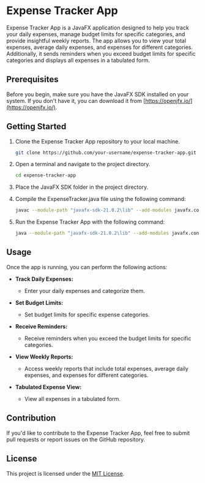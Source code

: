 # Expense Tracker App

Expense Tracker App is a JavaFX application designed to help you track your daily expenses, manage budget limits for specific categories, and provide insightful weekly reports. The app allows you to view your total expenses, average daily expenses, and expenses for different categories. Additionally, it sends reminders when you exceed budget limits for specific categories and displays all expenses in a tabulated form.

## Prerequisites

Before you begin, make sure you have the JavaFX SDK installed on your system. If you don't have it, you can download it from [https://openjfx.io/](https://openjfx.io/).

## Getting Started

1. Clone the Expense Tracker App repository to your local machine.

    ```bash
    git clone https://github.com/your-username/expense-tracker-app.git
    ```

2. Open a terminal and navigate to the project directory.

    ```bash
    cd expense-tracker-app
    ```

3. Place the JavaFX SDK folder in the project directory.

4. Compile the ExpenseTracker.java file using the following command:

    ```bash
    javac --module-path "javafx-sdk-21.0.2\lib" --add-modules javafx.controls,javafx.fxml ExpenseTracker.java
    ```

5. Run the Expense Tracker App with the following command:

    ```bash
    java --module-path "javafx-sdk-21.0.2\lib" --add-modules javafx.controls,javafx.fxml ExpenseTracker
    ```

## Usage

Once the app is running, you can perform the following actions:

- **Track Daily Expenses:**
  - Enter your daily expenses and categorize them.
  
- **Set Budget Limits:**
  - Set budget limits for specific expense categories.

- **Receive Reminders:**
  - Receive reminders when you exceed the budget limits for specific categories.

- **View Weekly Reports:**
  - Access weekly reports that include total expenses, average daily expenses, and expenses for different categories.

- **Tabulated Expense View:**
  - View all expenses in a tabulated form.

## Contribution

If you'd like to contribute to the Expense Tracker App, feel free to submit pull requests or report issues on the GitHub repository.

## License

This project is licensed under the [MIT License](LICENSE).

